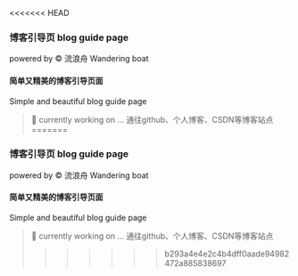 <<<<<<< HEAD
### 博客引导页 blog guide page

powered by &copy; 流浪舟 Wandering boat

#### 简单又精美的博客引导页面
Simple and beautiful blog guide page

> 🔭  currently working on ...
>通往github、个人博客、CSDN等博客站点
=======
### 博客引导页 blog guide page

powered by &copy; 流浪舟 Wandering boat

#### 简单又精美的博客引导页面
Simple and beautiful blog guide page

> 🔭  currently working on ...
>通往github、个人博客、CSDN等博客站点
>>>>>>> b293a4e4e2c4b4dff0aade94982472a885838697
